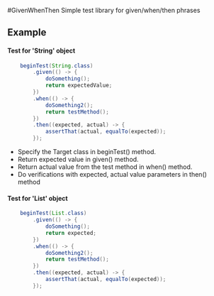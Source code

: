 #GivenWhenThen
Simple test library for given/when/then phrases

## Example
#### Test for 'String' object

```java
    beginTest(String.class)
        .given(() -> {
            doSomething();
            return expectedValue;
        })
        .when(() -> {
            doSomething2();
            return testMethod();
        })
        .then((expected, actual) -> {
            assertThat(actual, equalTo(expected));
        });
```

* Specify the Target class in beginTest() method.
* Return expected value in given() method. <br/>
* Return actual value from the test method in when() method. <br/>
* Do verifications with expected, actual value parameters in then() method

#### Test for 'List' object
```java
    beginTest(List.class)
        .given(() -> {
            doSomething();
            return expected;
        })
        .when(() -> {
            doSomething2();
            return testMethod();
        })
        .then((expected, actual) -> {
            assertThat(actual, equalTo(expected));
        });
```

  
